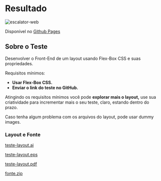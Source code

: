 
# Resultado
![escalator-web](https://user-images.githubusercontent.com/39639652/97034130-cb6ae980-153a-11eb-92bb-f4df439c811b.png)

Disponível no [Github Pages](https://victorlelis.github.io/escalator-flexbox/)

## Sobre o Teste

Desenvolver o Front-End de um layout usando Flex-Box CSS e suas propriedades.

Requisitos mínimos:

-   **Usar Flex-Box CSS.**
-   **Enviar o link do teste no GitHub.**

Atingindo os requisitos mínimos você pode **explorar mais o layout,** use sua criatividade para incrementar mais o seu teste, claro, estando dentro do prazo.

Caso tenha algum problema com os arquivos do layout, pode usar dummy images.

### Layout e Fonte
[teste-layout.ai](https://s3-us-west-2.amazonaws.com/secure.notion-static.com/e5448a84-5010-4c7c-a727-441a08f107d5/teste-layout.ai)

[teste-layout.eps](https://s3-us-west-2.amazonaws.com/secure.notion-static.com/d64706ac-815f-4daa-9943-ae3b003fd1ca/teste-layout.eps)

[teste-layout.pdf](https://s3-us-west-2.amazonaws.com/secure.notion-static.com/5318c33f-c0f0-4106-8758-cd1c72e48e87/teste-layout.pdf)

[fonte.zip](https://s3-us-west-2.amazonaws.com/secure.notion-static.com/ffb8ebdd-a347-484a-adf9-6fad7aa080bf/fonte.zip)
